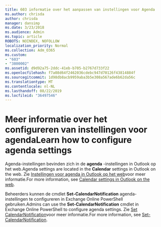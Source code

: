 ```yaml
---
title: 603 informatie over het aanpassen van instellingen voor Agenda
ms.author: chrisda
author: chrisda
manager: dansimp
ms.date: 3/23/2018
ms.audience: Admin
ms.topic: article
ROBOTS: NOINDEX, NOFOLLOW
localization_priority: Normal
ms.collection: Adm_O365
ms.custom:
- "603"
- "3800002"
ms.assetid: d9d92a75-2ddc-41eb-b705-b2767d733f22
ms.openlocfilehash: f7a08d64f2462036cdebc947d70126f43814884f
ms.sourcegitcommit: 1d98db8acb9959aba3b5e308a567ade6b62da56c
ms.translationtype: MT
ms.contentlocale: nl-NL
ms.lasthandoff: 08/22/2019
ms.locfileid: "36497546"
---
```

# <a name="learn-how-to-configure-agenda-settings"></a><span data-ttu-id="e2973-102">Meer informatie over het configureren van instellingen voor agenda</span><span class="sxs-lookup"><span data-stu-id="e2973-102">Learn how to configure agenda settings</span></span>

<span data-ttu-id="e2973-103">Agenda-instellingen bevinden zich in de **agenda** -instellingen in Outlook op het web.</span><span class="sxs-lookup"><span data-stu-id="e2973-103">Agenda settings are located in the **Calendar** settings in Outlook on the web.</span></span> <span data-ttu-id="e2973-104">Zie [Instellingen voor agenda in Outlook op het web](https://support.office.com/article/12cba5a4-4f95-4d00-bfc3-b694aa67ac8f)voor meer informatie.</span><span class="sxs-lookup"><span data-stu-id="e2973-104">For more information, see [Calendar settings in Outlook on the web](https://support.office.com/article/12cba5a4-4f95-4d00-bfc3-b694aa67ac8f).</span></span>

<span data-ttu-id="e2973-105">Beheerders kunnen de cmdlet **Set-CalendarNotification** agenda-instellingen te configureren in Exchange Online PowerShell gebruiken.</span><span class="sxs-lookup"><span data-stu-id="e2973-105">Admins can use the **Set-CalendarNotification** cmdlet in Exchange Online PowerShell to configure agenda settings.</span></span> <span data-ttu-id="e2973-106">Zie [Set CalendarNotification](https://technet.microsoft.com/library/dd351284)voor meer informatie.</span><span class="sxs-lookup"><span data-stu-id="e2973-106">For more information, see [Set-CalendarNotification](https://technet.microsoft.com/library/dd351284).</span></span>
